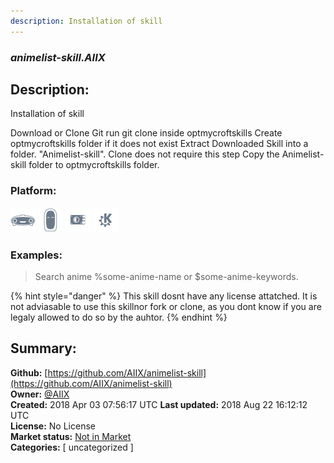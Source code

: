 ```yaml
---
description: Installation of skill
---
```


### _animelist-skill.AIIX_  
## Description:  
Installation of skill

Download or Clone Git run git clone  inside optmycroftskills
Create optmycroftskills folder if it does not exist
Extract Downloaded Skill into a folder. "Animelist-skill". Clone does not require this step
Copy the Animelist-skill folder to optmycroftskills folder.
  
  
### Platform:  
 ![Mark I](../.gitbook/assets/mark-1-icon.png)  ![Mark II](../.gitbook/assets/mark-2-icon.png)  ![Picroft](../.gitbook/assets/picroft-icon.png)  ![plasmoid](../.gitbook/assets/kde.png)   
### Examples:  
> Search anime %some-anime-name or $some-anime-keywords.  
  
{% hint style="danger" %}
This skill dosnt have any license attatched. It is not adviasable to use this skillnor fork or clone, as you dont know if you are legaly allowed to do so by the auhtor.
{% endhint %}
  
## Summary:  
**Github:** [https://github.com/AIIX/animelist-skill](https://github.com/AIIX/animelist-skill)  
**Owner:** [@AIIX](https://github.com/AIIX)  
**Created:** 2018 Apr 03 07:56:17 UTC  **Last updated:** 2018 Aug 22 16:12:12 UTC  
**License:** No License  
**Market status:** [Not in Market](https://market.mycroft.ai/skill/)  
**Categories:** [ uncategorized ]   
